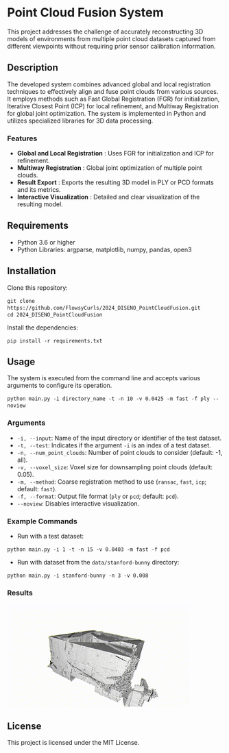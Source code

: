 # Point Cloud Fusion System

This project addresses the challenge of accurately reconstructing 3D models of environments from multiple point cloud datasets captured from different viewpoints without requiring prior sensor calibration information.

## Description

The developed system combines advanced global and local registration techniques to effectively align and fuse point clouds from various sources. It employs methods such as Fast Global Registration (FGR) for initialization, Iterative Closest Point (ICP) for local refinement, and Multiway Registration for global joint optimization. The system is implemented in Python and utilizes specialized libraries for 3D data processing.

### Features

* **Global and Local Registration** : Uses FGR for initialization and ICP for refinement.
* **Multiway Registration** : Global joint optimization of multiple point clouds.
* **Result Export** : Exports the resulting 3D model in PLY or PCD formats and its metrics.
* **Interactive Visualization** : Detailed and clear visualization of the resulting model.

## Requirements

* Python 3.6 or higher
* Python Libraries: argparse, matplotlib, numpy, pandas, open3

## Installation

Clone this repository:

```
git clone https://github.com/FlowsyCurls/2024_DISENO_PointCloudFusion.git
cd 2024_DISENO_PointCloudFusion
```

Install the dependencies:

```
pip install -r requirements.txt
```

## Usage

The system is executed from the command line and accepts various arguments to configure its operation.

```
python main.py -i directory_name -t -n 10 -v 0.0425 -m fast -f ply --noview
```

### Arguments

* `-i, --input`: Name of the input directory or identifier of the test dataset.
* `-t, --test`: Indicates if the argument `-i` is an index of a test dataset.
* `-n, --num_point_clouds`: Number of point clouds to consider (default: -1, all).
* `-v, --voxel_size`: Voxel size for downsampling point clouds (default: 0.05).
* `-m, --method`: Coarse registration method to use (`ransac`, `fast`, `icp`; default: `fast`).
* `-f, --format`: Output file format (`ply` or `pcd`; default: `pcd`).
* `--noview`: Disables interactive visualization.

### Example Commands

* Run with a test dataset:

```
python main.py -i 1 -t -n 15 -v 0.0403 -m fast -f pcd
```

* Run with dataset from the `data/stanford-bunny` directory:

```
python main.py -i stanford-bunny -n 3 -v 0.008
```

### Results
![models](doc/result_test1.gif)

## License

This project is licensed under the MIT License.